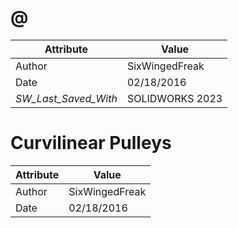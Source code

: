 # @
| Attribute | Value |
| ---  | ---     |
| Author | SixWingedFreak |
| Date | 02/18/2016 |
| _SW_Last_Saved_With_ | SOLIDWORKS 2023 |
# Curvilinear Pulleys
| Attribute | Value |
| ---  | ---     |
| Author | SixWingedFreak |
| Date | 02/18/2016 |

